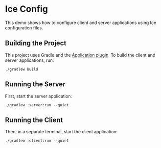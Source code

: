 # Ice Config

This demo shows how to configure client and server applications using Ice configuration files.

## Building the Project

This project uses Gradle and the [Application plugin]. To build the client and server applications, run:

```shell
./gradlew build
```

## Running the Server

First, start the server application:

```shell
./gradlew :server:run --quiet
```

## Running the Client

Then, in a separate terminal, start the client application:

```shell
./gradlew :client:run --quiet
```

[Application plugin]: https://docs.gradle.org/current/userguide/application_plugin.html

